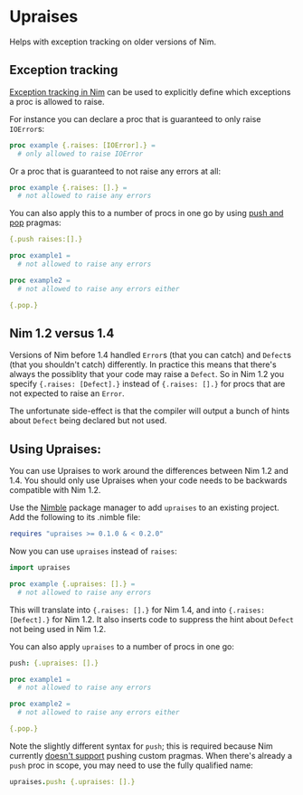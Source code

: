Upraises
========

Helps with exception tracking on older versions of Nim.

Exception tracking
------------------

[Exception tracking in Nim][1] can be used to explicitly define which exceptions
a proc is allowed to raise.

For instance you can declare a proc that is guaranteed to only raise `IOError`s:

```nim
proc example {.raises: [IOError].} =
  # only allowed to raise IOError
```

Or a proc that is guaranteed to not raise any errors at all:

```nim
proc example {.raises: [].} =
  # not allowed to raise any errors
```

You can also apply this to a number of procs in one go by using [push and
pop][2] pragmas:

```nim
{.push raises:[].}

proc example1 =
  # not allowed to raise any errors

proc example2 =
  # not allowed to raise any errors either

{.pop.}
```

Nim 1.2 versus 1.4
------------------

Versions of Nim before 1.4 handled `Error`s (that you can catch) and `Defect`s
(that you shouldn't catch) differently. In practice this means that there's
always the possiblity that your code may raise a `Defect`. So in Nim 1.2 you
specify `{.raises: [Defect].}` instead of `{.raises: [].}` for procs that are
not expected to raise an `Error`.

The unfortunate side-effect is that the compiler will output a bunch of hints
about `Defect` being declared but not used.

Using Upraises:
---------------

You can use Upraises to work around the differences between Nim 1.2 and 1.4. You
should only use Upraises when your code needs to be backwards compatible with
Nim 1.2.

Use the [Nimble][3] package manager to add `upraises` to an existing project.
Add the following to its .nimble file:

```nim
requires "upraises >= 0.1.0 & < 0.2.0"
```

Now you can use `upraises` instead of `raises`:

```nim
import upraises

proc example {.upraises: [].} =
  # not allowed to raise any errors
```

This will translate into `{.raises: [].}` for Nim 1.4, and into `{.raises:
[Defect].}` for Nim 1.2. It also inserts code to suppress the hint about
`Defect` not being used in Nim 1.2.

You can also apply `upraises` to a number of procs in one go:

```nim
push: {.upraises: [].}

proc example1 =
  # not allowed to raise any errors

proc example2 =
  # not allowed to raise any errors either

{.pop.}
```

Note the slightly different syntax for `push`; this is required because Nim
currently [doesn't support][3] pushing custom pragmas. When there's already a
`push` proc in scope, you may need to use the fully qualified name:

```nim
upraises.push: {.upraises: [].}
```

[1]: https://nim-lang.org/docs/manual.html#effect-system-exception-tracking
[2]: https://nim-lang.org/docs/manual.html#pragmas-push-and-pop-pragmas
[3]: https://github.com/nim-lang/Nim/issues/12867
